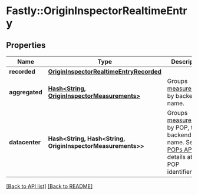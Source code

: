 # Fastly::OriginInspectorRealtimeEntry

## Properties

| Name | Type | Description | Notes |
| ---- | ---- | ----------- | ----- |
| **recorded** | [**OriginInspectorRealtimeEntryRecorded**](OriginInspectorRealtimeEntryRecorded.md) |  | [optional] |
| **aggregated** | [**Hash&lt;String, OriginInspectorMeasurements&gt;**](OriginInspectorMeasurements.md) | Groups [measurements](#measurements-data-model) by backend name. | [optional] |
| **datacenter** | **Hash&lt;String, Hash&lt;String, OriginInspectorMeasurements&gt;&gt;** | Groups [measurements](#measurements-data-model) by POP, then backend name. See the [POPs API](/reference/api/utils/pops/) for details about POP identifiers. | [optional] |

[[Back to API list]](../../README.md#endpoints) [[Back to README]](../../README.md)

